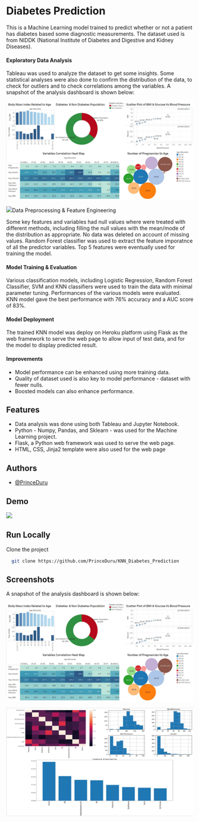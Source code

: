 
# Diabetes Prediction

This is a Machine Learning model trained to predict whether or not a patient has diabetes based some diagnostic measurements.
The dataset used is from NIDDK (National Institute of Diabetes and Digestive and Kidney Diseases).

#### Exploratory Data Analysis
Tableau was used to analyze the dataset to get some insights.
Some statistical analyses were also done to confirm the distribution of the data, to check for outliers and to check correlations among the variables.
A snapshot of the analysis dashboard is shown below:

<p><img src="https://github.com/PrinceDuru/KNN_Diabetes_Prediction/blob/master/Dashboard.JPG" /></p>

<p><img src="https://github.com/PrinceDuru/KNN_Diabetes_Prediction/blob/master/screenshot2.JPG /></p>

#### Data Preprocessing & Feature Engineering
Some key features and variables had null values where were treated with different methods, including filling the null values with the mean/mode of the distribution as appropriate.
No data was deleted on account of missing values.
Random Forest classifier was used to extract the feature imporatnce of all the predictor variables.
Top 5 features were eventually used for training the model.



#### Model Training & Evaluation
Various classification models, including Logistic Regression, Random Forest Classifier, SVM and KNN classifiers were used to train the data with minimal parameter tuning.
Performances of the various models were evaluated.
KNN model gave the best performance with 76% accuracy and a AUC score of 83%.

#### Model Deployment
The trained KNN model was deploy on Heroku platform using Flask as the web framework to serve the web page to allow input of test data, and for the model to display predicted result.

#### Improvements
* Model performance can be enhanced using more training data.
* Quality of dataset used is also key to model performance - dataset with fewer nulls.
* Boosted models can also enhance performance.
## Features

- Data analysis was done using both Tableau and Jupyter Notebook.
- Python - Numpy, Pandas, and Sklearn - was used for the Machine Learning project.
- Flask, a Python web framework was used to serve the web page.
- HTML, CSS, Jinja2 template were also used for the web page

## Authors

- [@PrinceDuru](https://github.com/PrinceDuru)


## Demo
<p><img src="https://github.com/PrinceDuru/KNN_Diabetes_Prediction/blob/master/Demo.gif" /></p>


## Run Locally

Clone the project

```bash
  git clone https://github.com/PrinceDuru/KNN_Diabetes_Prediction
```

## Screenshots
A snapshot of the analysis dashboard is shown below:

![Analysis_Dashboard](https://github.com/PrinceDuru/KNN_Diabetes_Prediction/blob/master/Dashboard.JPG)
  
![screenshots](https://github.com/PrinceDuru/KNN_Diabetes_Prediction/blob/master/screenshot2.JPG)


